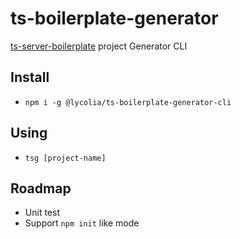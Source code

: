 # ts-boilerplate-generator

[ts-server-boilerplate](https://github.com/Lycolia/ts-server-boilerplate) project Generator CLI

## Install

- `npm i -g @lycolia/ts-boilerplate-generator-cli`

## Using

- `tsg [project-name]`

## Roadmap

- Unit test
- Support `npm init` like mode
